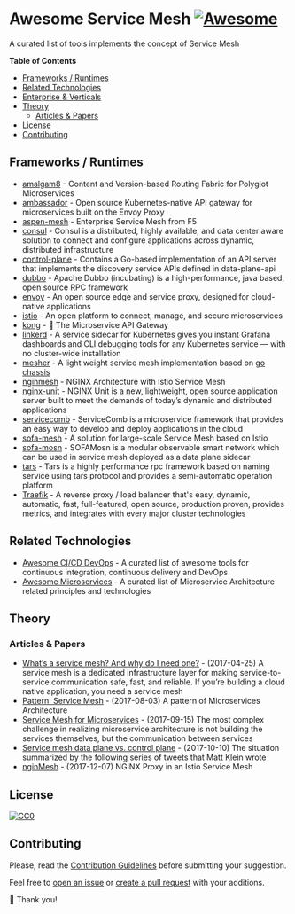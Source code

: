 # Awesome Service Mesh [![Awesome](https://cdn.rawgit.com/sindresorhus/awesome/d7305f38d29fed78fa85652e3a63e154dd8e8829/media/badge.svg)](https://github.com/sindresorhus/awesome)

A curated list of tools implements the concept of Service Mesh

**Table of Contents**

- [Frameworks / Runtimes](#frameworks--runtimes)
- [Related Technologies](#related-technologies)
- [Enterprise & Verticals](#enterprise--verticals)
- [Theory](#theory)
  - [Articles & Papers](#articles--papers)
- [License](#license)
- [Contributing](#contributing)

## Frameworks / Runtimes

- [amalgam8](https://github.com/amalgam8/amalgam8) - Content and Version-based Routing Fabric for Polyglot Microservices
- [ambassador](https://github.com/datawire/ambassador) - Open source Kubernetes-native API gateway for microservices built on the Envoy Proxy
- [aspen-mesh](https://github.com/aspenmesh) - Enterprise Service Mesh from F5
- [consul](https://github.com/hashicorp/consul) - Consul is a distributed, highly available, and data center aware solution to connect and configure applications across dynamic, distributed infrastructure
- [control-plane](https://github.com/envoyproxy/go-control-plane) - Contains a Go-based implementation of an API server that implements the discovery service APIs defined in data-plane-api
- [dubbo](https://github.com/apache/incubator-dubbo) - Apache Dubbo (incubating) is a high-performance, java based, open source RPC framework
- [envoy](https://www.envoyproxy.io/) - An open source edge and service proxy, designed for cloud-native applications
- [istio](https://github.com/istio) - An open platform to connect, manage, and secure microservices
- [kong](https://github.com/Kong/kong) - 🐒 The Microservice API Gateway
- [linkerd](https://linkerd.io/) - A service sidecar for Kubernetes gives you instant Grafana dashboards and CLI debugging tools for any Kubernetes service — with no cluster-wide installation
- [mesher](https://github.com/go-mesh/mesher) - A light weight service mesh implementation based on [go chassis](https://github.com/ServiceComb/go-chassis)
- [nginmesh](https://github.com/nginxinc/nginmesh) - NGINX Architecture with Istio Service Mesh
- [nginx-unit](https://github.com/nginx/unit) - NGINX Unit is a new, lightweight, open source application server built to meet the demands of today’s dynamic and distributed applications
- [servicecomb](https://github.com/ServiceComb) - ServiceComb is a microservice framework that provides an easy way to develop and deploy applications in the cloud
- [sofa-mesh](https://github.com/alipay/sofa-mesh) - A solution for large-scale Service Mesh based on Istio
- [sofa-mosn](https://github.com/alipay/sofa-mosn) - SOFAMosn is a modular observable smart network which can be used in service mesh deployed as a data plane sidecar
- [tars](https://github.com/Tencent/Tars) - Tars is a highly performance rpc framework based on naming service using tars protocol and provides a semi-automatic operation platform
- [Traefik](https://traefik.io/) - A reverse proxy / load balancer that's easy, dynamic, automatic, fast, full-featured, open source, production proven, provides metrics, and integrates with every major cluster technologies


## Related Technologies

- [Awesome CI/CD DevOps](https://github.com/ciandcd/awesome-ciandcd) - A curated list of awesome tools for continuous integration, continuous delivery and DevOps
- [Awesome Microservices](https://github.com/mfornos/awesome-microservices) - A curated list of Microservice Architecture related principles and technologies

## Theory

### Articles & Papers

- [What’s a service mesh? And why do I need one?](https://blog.buoyant.io/2017/04/25/whats-a-service-mesh-and-why-do-i-need-one/) - (2017-04-25) A service mesh is a dedicated infrastructure layer for making service-to-service communication safe, fast, and reliable. If you’re building a cloud native application, you need a service mesh
- [Pattern: Service Mesh](http://philcalcado.com/2017/08/03/pattern_service_mesh.html) - (2017-08-03) A pattern of Microservices Architecture
- [Service Mesh for Microservices](https://medium.com/microservices-in-practice/service-mesh-for-microservices-2953109a3c9a) - (2017-09-15) The most complex challenge in realizing microservice architecture is not building the services themselves, but the communication between services
- [Service mesh data plane vs. control plane](https://blog.envoyproxy.io/service-mesh-data-plane-vs-control-plane-2774e720f7fc) - (2017-10-10) The situation summarized by the following series of tweets that Matt Klein wrote
- [nginMesh](https://www.nginx.com/blog/nginmesh-nginx-as-a-proxy-in-an-istio-service-mesh/) - (2017-12-07) NGINX Proxy in an Istio Service Mesh

## License

[![CC0](http://i.creativecommons.org/p/zero/1.0/88x31.png)](http://creativecommons.org/publicdomain/zero/1.0/)

## Contributing

Please, read the [Contribution Guidelines](https://github.com/Festum/awesome-servermesh/blob/master/CONTRIBUTING.md) before submitting your suggestion.

Feel free to [open an issue](https://github.com/Festum/awesome-servermesh/issues) or [create a pull request](https://github.com/Festum/awesome-servermesh/pulls) with your additions.

:star2: Thank you!


[c]: https://cdn.rawgit.com/akullpp/23246ca832bda82bb505230bf3538e2a/raw/d9bcdb769bf025292f9c6bc1290f01f1fcd1f864/commercial.svg
